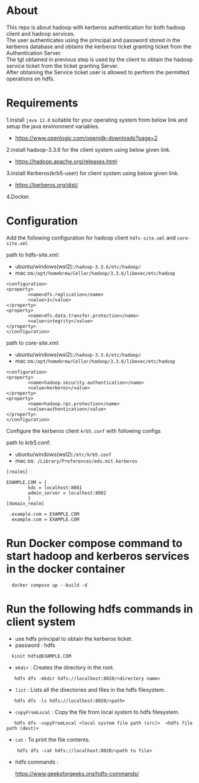 # About 


This repo is about hadoop with kerberos authentication for both hadoop client and hadoop services.\
The user authenticates using the principal and password stored in the kerberos database and obtains the kerberos ticket granting ticket from the Authentication Server.\
The tgt obtained in previous step is used by the client to obtain the hadoop service ticket from the ticket granting Server.\
After obtaining the Service ticket user is allowed to perform the permitted operations on hdfs.

# Requirements


1.install `java 11.0` suitable for your operating system from below link and setup the java environment variables.

 * https://www.openlogic.com/openjdk-downloads?page=2 

2.install hadoop-3.3.6 for the client system using below given link.


 * https://hadoop.apache.org/releases.html

 

3.install Kerberos(krb5-user) for client system using below given link.

 * https://kerberos.org/dist/


4.Docker.

# Configuration


Add the following configuration for hadoop client `hdfs-site.xml` and `core-site.xml` 


path to hdfs-site.xml:
 * ubuntu/windows(wsl2):`/hadoop-3.3.6/etc/hadoop/`
 * mac os:`/opt/homebrew/Cellar/hadoop/3.3.6/libexec/etc/hadoop`

```
<configuration>
<property>
        <name>dfs.replication</name>
        <value>1</value>
</property>
<property>
        <name>dfs.data.transfer.protection</name>
        <value>integrity</value>
</property>
</configuration>
```

path to core-site.xml:
 * ubuntu/windows(wsl2):`/hadoop-3.3.6/etc/hadoop/`
 * mac os:`/opt/homebrew/Cellar/hadoop/3.3.6/libexec/etc/hadoop`

```
<configuration>
<property>
        <name>hadoop.security.authentication</name>
        <value>kerberos</value>
</property>
<property>
        <name>hadoop.rpc.protection</name>
        <value>authentication</value>
</property>
</configuration>
```

Configure the kerberos client `krb5.conf` with following configs

path to krb5.conf:
 * ubuntu/windows(wsl2):`/etc/krb5.conf`
 * mac os:` /Library/Preferences/edu.mit.kerberos`


```
[realms]

EXAMPLE.COM = {
		kdc = localhost:8081
		admin_server = localhost:8082
		}
[domain_realm]

 .example.com = EXAMPLE.COM
  example.com = EXAMPLE.COM
```
# Run Docker compose command to start hadoop and kerberos services in the docker container

```
  docker compose up --build -d
```

# Run the following hdfs commands in client system

* use hdfs principal to obtain the kerberos ticket.
* password : hdfs
```
  kinit hdfs@EXAMPLE.COM
```
* `mkdir` : Creates the directory in the root.
```
   hdfs dfs -mkdir hdfs://localhost:8020/<directory name>
```
* `list` : Lists all the directories and files in the hdfs filesystem.
```
   hdfs dfs -ls hdfs://localhost:8020/<path>
```
* `copyFromLocal` : Copy the file from local system to hdfs filesystem.
```
   hdfs dfs -copyFromLocal <local system file path (src)>  <hdfs file path (dest)>
```
* `cat` : To print the file contents.
```
    hdfs dfs -cat hdfs://localhost:8020/<path to file>
```
* hdfs commands :

    https://www.geeksforgeeks.org/hdfs-commands/



